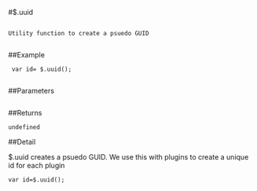 #$.uuid

```

Utility function to create a psuedo GUID
 
```

##Example

```
 var id= $.uuid();
 
```


##Parameters

```

```

##Returns

```
undefined
```

##Detail

$.uuid creates a psuedo GUID.  We use this with plugins to create a unique id for each plugin

```
var id=$.uuid();
```
